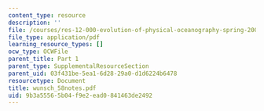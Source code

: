 ```yaml
---
content_type: resource
description: ''
file: /courses/res-12-000-evolution-of-physical-oceanography-spring-2007/9b3a55565b04f9e2ead0841463de2492_wunsch_58notes.pdf
file_type: application/pdf
learning_resource_types: []
ocw_type: OCWFile
parent_title: Part 1
parent_type: SupplementalResourceSection
parent_uid: 03f431be-5ea1-6d28-29a0-d1d6224b6478
resourcetype: Document
title: wunsch_58notes.pdf
uid: 9b3a5556-5b04-f9e2-ead0-841463de2492
---
```

